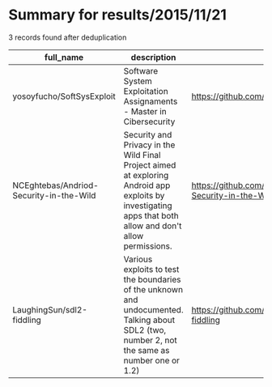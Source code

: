 
# Summary for results/2015/11/21
    
3 records found after deduplication

| full_name | description | html_url | matched_list | matched_count | pushed_at | size | stargazers_count | language | forks_count | vul_ids |
|-----------------------------------------|-----------------------------------------------------------------------------------------------------------------------------------------------------------|------------------------------------------------------------|----------------|-----------------|---------------------------|--------|--------------------|------------|---------------|-----------|
| yosoyfucho/SoftSysExploit | Software System Exploitation Assignaments - Master in Cibersecurity | https://github.com/yosoyfucho/SoftSysExploit | ['exploit'] | 1 | 2015-11-21 16:56:54+00:00 | 23 | 1 | C | 0 | [] |
| NCEghtebas/Andriod-Security-in-the-Wild | Security and Privacy in the Wild Final Project aimed at exploring Android app exploits by investigating apps that both allow and don't allow permissions. | https://github.com/NCEghtebas/Andriod-Security-in-the-Wild | ['exploit'] | 1 | 2015-11-21 21:45:29+00:00 | 1893 | 3 | HTML | 0 | [] |
| LaughingSun/sdl2-fiddling | Various exploits to test the boundaries of the unknown and undocumented. Talking about SDL2 (two, number 2, not the same as number one or 1.2) | https://github.com/LaughingSun/sdl2-fiddling | ['exploit'] | 1 | 2015-11-21 06:52:11+00:00 | 10446 | 0 | C | 0 | [] |
